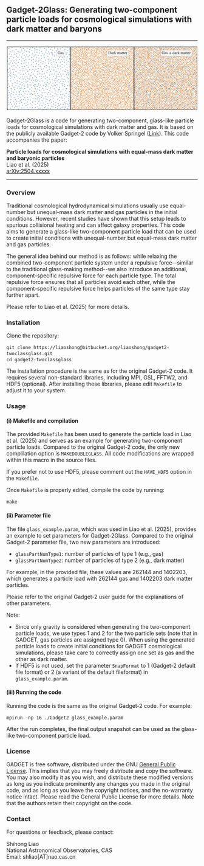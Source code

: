 ## Gadget-2Glass: Generating two-component particle loads for cosmological simulations with dark matter and baryons

---

![](img/top.jpg)

Gadget-2Glass is a code for generating two-component, glass-like particle loads for cosmological simulations with dark matter and gas. It is based on the publicly available Gadget-2 code by Volker Springel ([Link](https://wwwmpa.mpa-garching.mpg.de/gadget/)). This code accompanies the paper:

**Particle loads for cosmological simulations with equal-mass dark matter and baryonic particles**  
Liao et al. (2025)  
[arXiv:2504.xxxxx](https://arxiv.org/abs/2504.xxxxx)

---

### Overview

Traditional cosmological hydrodynamical simulations usually use equal-number but unequal-mass dark matter and gas particles in the initial conditions. However, recent studies have shown that this setup leads to spurious collisional heating and can affect galaxy properties. This code aims to generate a glass-like two-component particle load that can be used to create initial conditions with unequal-number but equal-mass dark matter and gas particles.

The general idea behind our method is as follows: while relaxing the combined two-component particle system under a repulsive force--similar to the traditional glass-making method--we also introduce an additional, component-specific repulsive force for each particle type. The total repulsive force ensures that all particles avoid each other, while the component-specific repulsive force helps particles of the same type stay further apart.

Please refer to Liao et al. (2025) for more details.

### Installation

Clone the repository:
```
git clone https://liaoshong@bitbucket.org/liaoshong/gadget2-twoclassglass.git  
cd gadget2-twoclassglass
```

The installation procedure is the same as for the original Gadget-2 code. It requires several non-standard libraries, including MPI, GSL, FFTW2, and HDF5 (optional). After installing these libraries, please edit ```Makefile``` to adjust it to your system.

### Usage

#### (i) Makefile and compilation

The provided ```Makefile``` has been used to generate the particle load in Liao et al. (2025) and serves as an example for generating two-component particle loads. Compared to the original Gadget-2 code, the only new complilation option is ```MAKEDOUBLEGLASS```. All code modifications are wrapped within this macro in the source files. 

If you prefer not to use HDF5, please comment out the ```HAVE_HDF5``` option in the ```Makefile```.

Once ```Makefile``` is properly edited, compile the code by running:
```
make
```

#### (ii) Parameter file

The file ```glass_example.param```, which was used in Liao et al. (2025), provides an example to set parameters for Gadget-2Glass. Compared to the original Gadget-2 parameter file, two new parameters are introduced:

* ```glassPartNumType1```: number of particles of type 1 (e.g., gas)
* ```glassPartNumType2```: number of particles of type 2 (e.g., dark matter)

For example, in the provided file, these values are 262144 and 1402203, which generates a particle load with 262144 gas and 1402203 dark matter particles.

Please refer to the original Gadget-2 user guide for the explanations of other parameters.

Note:

* Since only gravity is considered when generating the two-component particle loads, we use types 1 and 2 for the two particle sets (note that in GADGET, gas particles are assigned type 0). When using the generated particle loads to create initial conditions for GADGET cosmological simulations, please take care to correctly assign one set as gas and the other as dark matter.
* If HDF5 is not used, set the parameter ```SnapFormat``` to 1 (Gadget-2 default file format) or 2 (a variant of the default fileformat) in ```glass_example.param```.

#### (iii) Running the code

Running the code is the same as the original Gadget-2 code. For example:
```
mpirun -np 16 ./Gadget2 glass_example.param
```

After the run completes, the final output snapshot can be used as the glass-like two-component particle load.

### License

GADGET is free software, distributed under the GNU [General Public License](https://www.gnu.org/licenses/gpl-3.0.html). This implies that you may freely distribute and copy the software. You may also modify it as you wish, and distribute these modified versions as long as you indicate prominently any changes you made in the original code, and as long as you leave the copyright notices, and the no-warranty notice intact. Please read the General Public License for more details. Note that the authors retain their copyright on the code.

### Contact

For questions or feedback, please contact:

Shihong Liao  
National Astronomical Observatories, CAS  
Email: shliao[AT]nao.cas.cn
